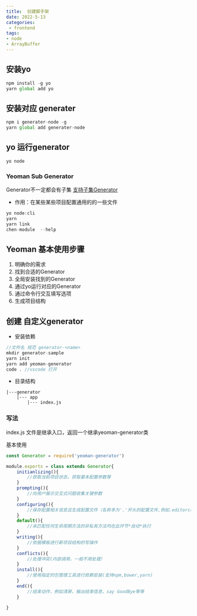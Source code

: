 ```yaml
---
title:  创建脚手架
date: 2022-5-13
categories: 
 - frontend
tags:
- node
- ArrayBuffer
---
```


## 安装yo
```js
npm install -g yo 
yarn global add yo
```
## 安装对应 generater
```js
npm i generater-node -g 
yarn global add generater-node
```
## yo 运行generator
```js
yo node
```
### Yeoman Sub Generator
Generator不一定都会有子集
[支持子集Generator](https://github.com/yeoman/generator-node)

- 作用：在某些某些项目配置通用的的一些文件
```js
yo node:cli
yarn
yarn link
chen-module  --help
```
## Yeoman 基本使用步骤
1. 明确你的需求
2. 找到合适的Generator
3. 全局安装找到的Generator
4. 通过yo运行对应的Generator
5. 通过命令行交互填写选项
6. 生成项目结构

## 创建 自定义generator
- 安装依赖
```js
//文件名 规范 generator-<name>
mkdir generator-sample
yarn init 
yarn add yeoman-generator
code . //vscode 打开
```
- 目录结构
```
|---generator
    |--- app
        |--- index.js
```
### 写法
index.js 文件是继承入口，返回一个继承yeoman-generator类

基本使用
```js
const Generator = require('yeoman-generator')

module.exports = class extends Generator{
    initianlizing(){
        //获取当前项目状态，获取基本配置参数等
    }
    prompting(){
        //向用户展示交互式问题收集关键参数
    }
    configuring(){
        //保存配置相关信息且生成配置文件（名称多为'.'开头的配置文件,例如.editorconfig）
    }
    default(){
        //未匹配任何生命周期方法的非私有方法均在此环节*自动*执行
    }
    writing(){
        //依据模板进行新项目结构的写操作
    }
    conflicts(){
        //处理冲突(内部调用，一般不用处理）
    }
    install(){
        //使用指定的包管理工具进行依赖安装(支持npm,bower,yarn)
    }
    end(){
        //结束动作，例如清屏，输出结束信息，say GoodBye等等
    }

}
```

